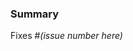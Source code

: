 <!--
😍 Hi there! 😍
Thanks for submitting a pull request to ChangeLinr! ✨

Please fill out the following: 👇
-->

### Summary

<!-- _(what does your PR do?)_ -->

Fixes #_(issue number here)_

<!--
For example:

    ### Summary

    Stops the player from being able to walk after a battle starts.

    Fixes #123
-->


